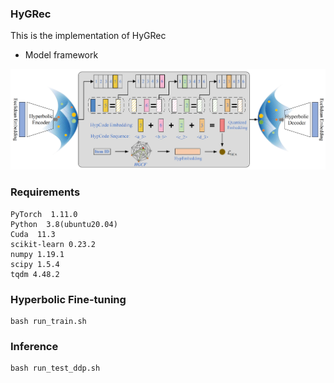 ### HyGRec
This is the implementation of HyGRec

- Model framework

![png](https://github.com/nqxytttt/HyGRec/blob/main/HyGRec.png)

### Requirements

```
PyTorch  1.11.0
Python  3.8(ubuntu20.04)
Cuda  11.3
scikit-learn 0.23.2
numpy 1.19.1
scipy 1.5.4
tqdm 4.48.2
```

### Hyperbolic Fine-tuning

```
bash run_train.sh
```

### Inference

```
bash run_test_ddp.sh
```
